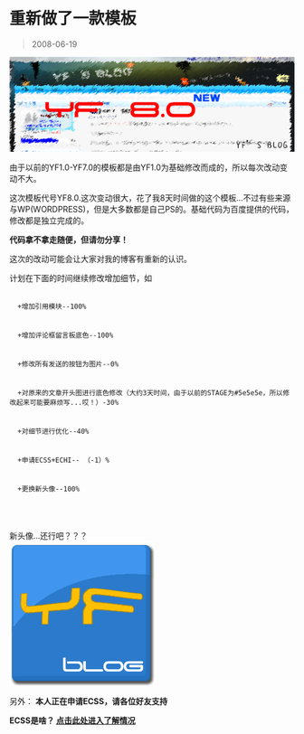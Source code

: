 # 重新做了一款模板 

> 2008-06-19

<div class="pcs-article-content_ptkaiapt4bxy_baiduscarticle" id="detailArticleContent_ptkaiapt4bxy_baiduscarticle">
 <p>
  <img class="blogimg" small="0" src="images/3ac24f9503b39ae5cf996b649846ba2b.jpg"/>
 </p>
 <p>
  由于以前的YF1.0-YF7.0的模板都是由YF1.0为基础修改而成的，所以每次改动变动不大。
 </p>
 <p>
  这次模板代号YF8.0.这次变动很大，花了我8天时间做的这个模板...不过有些来源与WP(WORDPRESS)，但是大多数都是自己PS的。基础代码为百度提供的代码，修改都是独立完成的。
 </p>
 <p>
  <strong>
   代码拿不拿走随便，但请勿分享！
  </strong>
 </p>
 <p>
  这次的改动可能会让大家对我的博客有重新的认识。
 </p>
 <p>
  计划在下面的时间继续修改增加细节，如
 </p>
 <code>
  +增加引用模块--100%
  <br/>
  +增加评论框留言板底色--100%
  <br/>
  +修改所有发送的按钮为图片--0%
  <br/>
  +对原来的文章开头图进行底色修改（大约3天时间，由于以前的STAGE为#5e5e5e，所以修改起来可能要麻烦写...哎！）-30%
  <br/>
  +对细节进行优化--40%
  <br/>
  +申请ECSS+ECHI-- （-1）%
  <br/>
  +更换新头像--100%
  <br/>
 </code>
 <p>
  新头像...还行吧？？？
  <br/>
  <img class="blogimg" small="0" src="images/0909261c74c667945b257df9bc71e83a.jpg"/>
  <br/>
 </p>
 <p>
  另外：
  <strong>
   本人正在申请ECSS，请各位好友支持
  </strong>
 </p>
 <p>
  <strong>
   ECSS是啥？
   <a href="http://baidu.ec/bbs/44.html" target="_blank">
    点击此处进入了解情况
   </a>
  </strong>
 </p>
</div>


